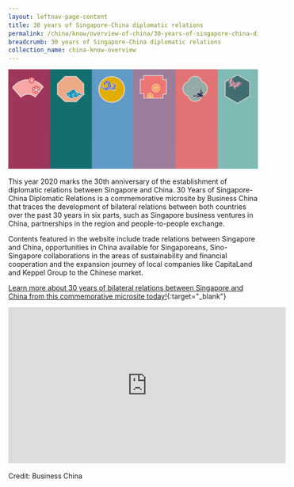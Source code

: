 ```yaml
---
layout: leftnav-page-content
title: 30 years of Singapore-China diplomatic relations
permalink: /china/know/overview-of-china/30-years-of-singapore-china-diplomatic-relations/
breadcrumb: 30 years of Singapore-China diplomatic relations
collection_name: china-know-overview
---
```


<img src="\images\china-overview\SG-China-relations.png" alt="SG-China 30 years diplomatic relations" style="width:800px;" />

This year 2020 marks the 30th anniversary of the establishment of diplomatic relations between Singapore and China. 30 Years of Singapore-China Diplomatic Relations is a commemorative microsite by Business China that traces the development of bilateral relations between both countries over the past 30 years in six parts, such as Singapore business ventures in China, partnerships in the region and people-to-people exchange. 

Contents featured in the website include trade relations between Singapore and China, opportunities in China available for Singaporeans, Sino-Singapore collaborations in the areas of sustainability and financial cooperation and the expansion journey of local companies like CapitaLand and Keppel Group to the Chinese market.

[Learn more about 30 years of bilateral relations between Singapore and China from this commemorative microsite today!](https://sgchina30.businesschina.org.sg/en/index.html){:target="_blank"}

<div class="bp-youtube">
<iframe width="560" height="315" src="https://www.youtube.com/embed/5jLwc1Yo9nA" frameborder="0" allow="accelerometer; autoplay; clipboard-write; encrypted-media; gyroscope; picture-in-picture" allowfullscreen></iframe>
</div>

Credit: Business China 